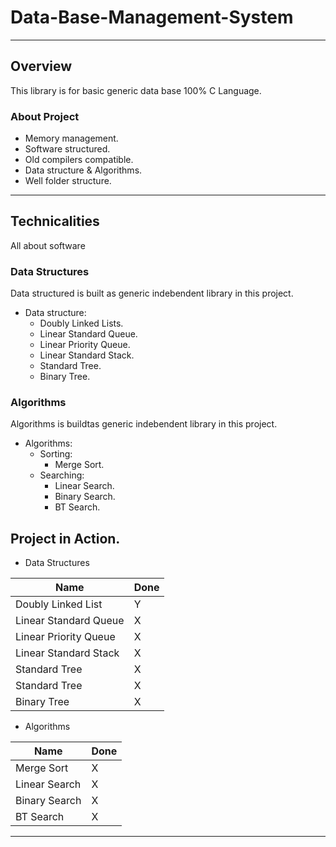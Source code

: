 # Data-Base-Management-System
___

## Overview 
This library is for basic generic data base 100% C Language.

### About Project
  * Memory management.
  * Software structured.
  * Old compilers compatible.
  * Data structure & Algorithms.
  * Well folder structure.

___

## Technicalities 
All about software

### Data Structures
Data structured is built as generic indebendent library in this project.

* Data structure:
  * Doubly Linked Lists.   
  * Linear Standard Queue.
  * Linear Priority Queue.
  * Linear Standard Stack.
  * Standard Tree. 
  * Binary Tree.

### Algorithms
Algorithms is buildtas generic indebendent library in this project.

* Algorithms:
    * Sorting:
        * Merge Sort.
    * Searching:
        * Linear Search.
        * Binary Search.  
        * BT Search.
 
 ## Project in Action.

 - Data Structures
  
 | Name | Done |
 |------|------|
 | Doubly Linked List    | Y |
 | Linear Standard Queue | X |
 | Linear Priority Queue | X |
 | Linear Standard Stack | X |
 | Standard Tree         | X |
 | Standard Tree         | X |
 | Binary Tree           | X |

- Algorithms
  
 | Name | Done |
 |------|------|
 | Merge Sort         | X |
 | Linear Search      | X |
 | Binary Search      | X |
 | BT Search          | X |

___
